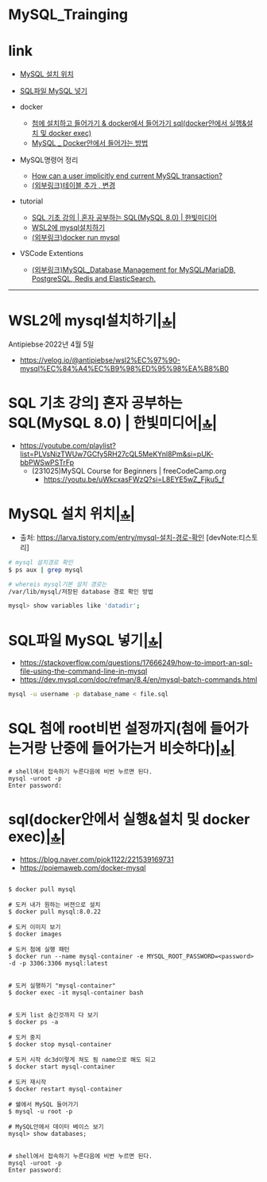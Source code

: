 # MySQL_Trainging

# link

- [MySQL 설치 위치](#mysql-설치-위치)
- [SQL파일 MySQL 넣기](#sql파일-mysql-넣기)
- docker
  - [첨에 설치하고 들어가기 & docker에서 들어가기 sql(docker안에서 실행&설치 및 docker exec)](#sqldocker안에서-실행설치-및-docker-exec)
  - [MySQL _ Docker안에서 들어가는 방법](#sql-첨에-root비번-설정까지첨에-들어가는거랑-난중에-들어가는거-비슷하다)

- MySQL명령어 정리
  - [How can a user implicitly end current MySQL transaction?](#how-can-a-user-implicitly-end-current-mysql-transaction)
  - [(외부링크)테이블 추가 , 변경](https://dreamcoding.tistory.com/71)
- tutorial
  - [SQL 기초 강의 | 혼자 공부하는 SQL(MySQL 8.0) | 한빛미디어](#sql-기초-강의-혼자-공부하는-sqlmysql-80--한빛미디어)
  - [WSL2에 mysql설치하기](#wsl2에-mysql설치하기)
  - [(외부링크)docker run mysql](https://poiemaweb.com/docker-mysql)

- VSCode Extentions
  - [(외부링크)MySQL_Database Management for MySQL/MariaDB, PostgreSQL, Redis and ElasticSearch.](https://marketplace.visualstudio.com/items?itemName=cweijan.vscode-mysql-client2)

<hr />

# WSL2에 mysql설치하기[|🔝|](#link)
Antipiebse·2022년 4월 5일
- https://velog.io/@antipiebse/wsl2%EC%97%90-mysql%EC%84%A4%EC%B9%98%ED%95%98%EA%B8%B0

# SQL 기초 강의] 혼자 공부하는 SQL(MySQL 8.0) | 한빛미디어[|🔝|](#link)
- https://youtube.com/playlist?list=PLVsNizTWUw7GCfy5RH27cQL5MeKYnl8Pm&si=pUK-bbPWSwPSTrFp
  - (231025)MySQL Course for Beginners | freeCodeCamp.org
    - https://youtu.be/uWkcxasFWzQ?si=L8EYE5wZ_Fjku5_f

# MySQL 설치 위치[|🔝|](#link)

- 출처: https://larva.tistory.com/entry/mysql-설치-경로-확인 [devNote:티스토리]

```bash
# mysql 설치경로 확인
$ ps aux | grep mysql

# whereis mysql기본 설치 경로는
/var/lib/mysql/저장된 database 경로 확인 방법

mysql> show variables like 'datadir';

```

# SQL파일 MySQL 넣기[|🔝|](#link)

- https://stackoverflow.com/questions/17666249/how-to-import-an-sql-file-using-the-command-line-in-mysql
- https://dev.mysql.com/doc/refman/8.4/en/mysql-batch-commands.html

```bash
mysql -u username -p database_name < file.sql
```

# SQL 첨에 root비번 설정까지(첨에 들어가는거랑 난중에 들어가는거 비슷하다)[|🔝|](#link)

```
# shell에서 접속하기 누른다음에 비번 누르면 된다.
mysql -uroot -p
Enter password:

```

# sql(docker안에서 실행&설치 및 docker exec)[|🔝|](#link)

- https://blog.naver.com/pjok1122/221539169731
- https://poiemaweb.com/docker-mysql

```

$ docker pull mysql

# 도커 내가 원하는 버젼으로 설치
$ docker pull mysql:8.0.22

# 도커 이미지 보기
$ docker images

# 도커 첨에 실행 패턴
$ docker run --name mysql-container -e MYSQL_ROOT_PASSWORD=<password> -d -p 3306:3306 mysql:latest


# 도커 실행하기 "mysql-container"
$ docker exec -it mysql-container bash


# 도커 list 숨긴것까지 다 보기 
$ docker ps -a

# 도커 중지
$ docker stop mysql-container

# 도커 시작 dc3d이렇게 쳐도 됨 name으로 해도 되고
$ docker start mysql-container

# 도커 재시작
$ docker restart mysql-container

# 쉘에서 MySQL 들어가기
$ mysql -u root -p

# MySQL안에서 데이터 베이스 보기
mysql> show databases;


# shell에서 접속하기 누른다음에 비번 누르면 된다.
mysql -uroot -p
Enter password:
```
